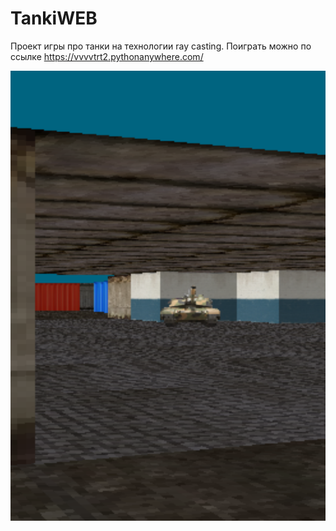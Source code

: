 # TankiWEB

Проект игры про танки на технологии ray casting. 
Поиграть можно по ссылке https://vvvvtrt2.pythonanywhere.com/

![Иллюстрация к проекту](https://github.com/vvvvtrt/TankiWEB/blob/main/port.png)
